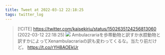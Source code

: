 ```yaml
---
title: Tweet at 2022-03-12 22:18:25
tags: twitter_log
---
```


> [!CITE] https://twitter.com/kaisekiriu/status/1502635124256813060 (2022-03-12 22:18:25)
> ![](https://twitter.com/kaisekiriu/status/1502635124256813060)
> Ambulacrariaを歩帯動物と訳すか水腔動物と訳すかによってXenambulacrariaの訳も変わってくるな。当たり前だけど。
> https://t.co/rYH8AOEkUr
